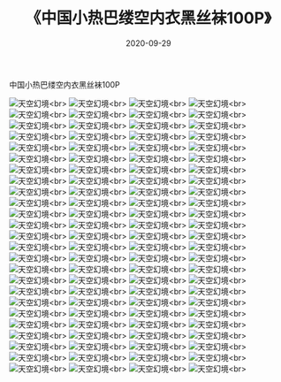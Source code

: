 ﻿---
layout: post
title: 《中国小热巴缕空内衣黑丝袜100P》
date: 2020-09-29
img: http://photo.orgx.cf/性感/2020/中国小热巴缕空内衣黑丝袜100P/000.jpg
tags: [美女,性感,泳衣]
---

中国小热巴缕空内衣黑丝袜100P



![天空幻境](http://photo.orgx.cf/性感/2020/中国小热巴缕空内衣黑丝袜100P/001.jpg''天空幻境'')<br>
![天空幻境](http://photo.orgx.cf/性感/2020/中国小热巴缕空内衣黑丝袜100P/002.jpg''天空幻境'')<br>
![天空幻境](http://photo.orgx.cf/性感/2020/中国小热巴缕空内衣黑丝袜100P/003.jpg''天空幻境'')<br>
![天空幻境](http://photo.orgx.cf/性感/2020/中国小热巴缕空内衣黑丝袜100P/004.jpg''天空幻境'')<br>
![天空幻境](http://photo.orgx.cf/性感/2020/中国小热巴缕空内衣黑丝袜100P/005.jpg''天空幻境'')<br>
![天空幻境](http://photo.orgx.cf/性感/2020/中国小热巴缕空内衣黑丝袜100P/006.jpg''天空幻境'')<br>
![天空幻境](http://photo.orgx.cf/性感/2020/中国小热巴缕空内衣黑丝袜100P/007.jpg''天空幻境'')<br>
![天空幻境](http://photo.orgx.cf/性感/2020/中国小热巴缕空内衣黑丝袜100P/008.jpg''天空幻境'')<br>
![天空幻境](http://photo.orgx.cf/性感/2020/中国小热巴缕空内衣黑丝袜100P/009.jpg''天空幻境'')<br>
![天空幻境](http://photo.orgx.cf/性感/2020/中国小热巴缕空内衣黑丝袜100P/010.jpg''天空幻境'')<br>
![天空幻境](http://photo.orgx.cf/性感/2020/中国小热巴缕空内衣黑丝袜100P/011.jpg''天空幻境'')<br>
![天空幻境](http://photo.orgx.cf/性感/2020/中国小热巴缕空内衣黑丝袜100P/012.jpg''天空幻境'')<br>
![天空幻境](http://photo.orgx.cf/性感/2020/中国小热巴缕空内衣黑丝袜100P/013.jpg''天空幻境'')<br>
![天空幻境](http://photo.orgx.cf/性感/2020/中国小热巴缕空内衣黑丝袜100P/014.jpg''天空幻境'')<br>
![天空幻境](http://photo.orgx.cf/性感/2020/中国小热巴缕空内衣黑丝袜100P/015.jpg''天空幻境'')<br>
![天空幻境](http://photo.orgx.cf/性感/2020/中国小热巴缕空内衣黑丝袜100P/016.jpg''天空幻境'')<br>
![天空幻境](http://photo.orgx.cf/性感/2020/中国小热巴缕空内衣黑丝袜100P/017.jpg''天空幻境'')<br>
![天空幻境](http://photo.orgx.cf/性感/2020/中国小热巴缕空内衣黑丝袜100P/018.jpg''天空幻境'')<br>
![天空幻境](http://photo.orgx.cf/性感/2020/中国小热巴缕空内衣黑丝袜100P/019.jpg''天空幻境'')<br>
![天空幻境](http://photo.orgx.cf/性感/2020/中国小热巴缕空内衣黑丝袜100P/020.jpg''天空幻境'')<br>
![天空幻境](http://photo.orgx.cf/性感/2020/中国小热巴缕空内衣黑丝袜100P/021.jpg''天空幻境'')<br>
![天空幻境](http://photo.orgx.cf/性感/2020/中国小热巴缕空内衣黑丝袜100P/022.jpg''天空幻境'')<br>
![天空幻境](http://photo.orgx.cf/性感/2020/中国小热巴缕空内衣黑丝袜100P/023.jpg''天空幻境'')<br>
![天空幻境](http://photo.orgx.cf/性感/2020/中国小热巴缕空内衣黑丝袜100P/024.jpg''天空幻境'')<br>
![天空幻境](http://photo.orgx.cf/性感/2020/中国小热巴缕空内衣黑丝袜100P/025.jpg''天空幻境'')<br>
![天空幻境](http://photo.orgx.cf/性感/2020/中国小热巴缕空内衣黑丝袜100P/026.jpg''天空幻境'')<br>
![天空幻境](http://photo.orgx.cf/性感/2020/中国小热巴缕空内衣黑丝袜100P/027.jpg''天空幻境'')<br>
![天空幻境](http://photo.orgx.cf/性感/2020/中国小热巴缕空内衣黑丝袜100P/028.jpg''天空幻境'')<br>
![天空幻境](http://photo.orgx.cf/性感/2020/中国小热巴缕空内衣黑丝袜100P/029.jpg''天空幻境'')<br>
![天空幻境](http://photo.orgx.cf/性感/2020/中国小热巴缕空内衣黑丝袜100P/030.jpg''天空幻境'')<br>
![天空幻境](http://photo.orgx.cf/性感/2020/中国小热巴缕空内衣黑丝袜100P/031.jpg''天空幻境'')<br>
![天空幻境](http://photo.orgx.cf/性感/2020/中国小热巴缕空内衣黑丝袜100P/032.jpg''天空幻境'')<br>
![天空幻境](http://photo.orgx.cf/性感/2020/中国小热巴缕空内衣黑丝袜100P/033.jpg''天空幻境'')<br>
![天空幻境](http://photo.orgx.cf/性感/2020/中国小热巴缕空内衣黑丝袜100P/034.jpg''天空幻境'')<br>
![天空幻境](http://photo.orgx.cf/性感/2020/中国小热巴缕空内衣黑丝袜100P/035.jpg''天空幻境'')<br>
![天空幻境](http://photo.orgx.cf/性感/2020/中国小热巴缕空内衣黑丝袜100P/036.jpg''天空幻境'')<br>
![天空幻境](http://photo.orgx.cf/性感/2020/中国小热巴缕空内衣黑丝袜100P/037.jpg''天空幻境'')<br>
![天空幻境](http://photo.orgx.cf/性感/2020/中国小热巴缕空内衣黑丝袜100P/038.jpg''天空幻境'')<br>
![天空幻境](http://photo.orgx.cf/性感/2020/中国小热巴缕空内衣黑丝袜100P/039.jpg''天空幻境'')<br>
![天空幻境](http://photo.orgx.cf/性感/2020/中国小热巴缕空内衣黑丝袜100P/040.jpg''天空幻境'')<br>
![天空幻境](http://photo.orgx.cf/性感/2020/中国小热巴缕空内衣黑丝袜100P/041.jpg''天空幻境'')<br>
![天空幻境](http://photo.orgx.cf/性感/2020/中国小热巴缕空内衣黑丝袜100P/042.jpg''天空幻境'')<br>
![天空幻境](http://photo.orgx.cf/性感/2020/中国小热巴缕空内衣黑丝袜100P/043.jpg''天空幻境'')<br>
![天空幻境](http://photo.orgx.cf/性感/2020/中国小热巴缕空内衣黑丝袜100P/044.jpg''天空幻境'')<br>
![天空幻境](http://photo.orgx.cf/性感/2020/中国小热巴缕空内衣黑丝袜100P/045.jpg''天空幻境'')<br>
![天空幻境](http://photo.orgx.cf/性感/2020/中国小热巴缕空内衣黑丝袜100P/046.jpg''天空幻境'')<br>
![天空幻境](http://photo.orgx.cf/性感/2020/中国小热巴缕空内衣黑丝袜100P/047.jpg''天空幻境'')<br>
![天空幻境](http://photo.orgx.cf/性感/2020/中国小热巴缕空内衣黑丝袜100P/048.jpg''天空幻境'')<br>
![天空幻境](http://photo.orgx.cf/性感/2020/中国小热巴缕空内衣黑丝袜100P/049.jpg''天空幻境'')<br>
![天空幻境](http://photo.orgx.cf/性感/2020/中国小热巴缕空内衣黑丝袜100P/050.jpg''天空幻境'')<br>
![天空幻境](http://photo.orgx.cf/性感/2020/中国小热巴缕空内衣黑丝袜100P/051.jpg''天空幻境'')<br>
![天空幻境](http://photo.orgx.cf/性感/2020/中国小热巴缕空内衣黑丝袜100P/052.jpg''天空幻境'')<br>
![天空幻境](http://photo.orgx.cf/性感/2020/中国小热巴缕空内衣黑丝袜100P/053.jpg''天空幻境'')<br>
![天空幻境](http://photo.orgx.cf/性感/2020/中国小热巴缕空内衣黑丝袜100P/054.jpg''天空幻境'')<br>
![天空幻境](http://photo.orgx.cf/性感/2020/中国小热巴缕空内衣黑丝袜100P/055.jpg''天空幻境'')<br>
![天空幻境](http://photo.orgx.cf/性感/2020/中国小热巴缕空内衣黑丝袜100P/056.jpg''天空幻境'')<br>
![天空幻境](http://photo.orgx.cf/性感/2020/中国小热巴缕空内衣黑丝袜100P/057.jpg''天空幻境'')<br>
![天空幻境](http://photo.orgx.cf/性感/2020/中国小热巴缕空内衣黑丝袜100P/058.jpg''天空幻境'')<br>
![天空幻境](http://photo.orgx.cf/性感/2020/中国小热巴缕空内衣黑丝袜100P/059.jpg''天空幻境'')<br>
![天空幻境](http://photo.orgx.cf/性感/2020/中国小热巴缕空内衣黑丝袜100P/060.jpg''天空幻境'')<br>
![天空幻境](http://photo.orgx.cf/性感/2020/中国小热巴缕空内衣黑丝袜100P/061.jpg''天空幻境'')<br>
![天空幻境](http://photo.orgx.cf/性感/2020/中国小热巴缕空内衣黑丝袜100P/062.jpg''天空幻境'')<br>
![天空幻境](http://photo.orgx.cf/性感/2020/中国小热巴缕空内衣黑丝袜100P/063.jpg''天空幻境'')<br>
![天空幻境](http://photo.orgx.cf/性感/2020/中国小热巴缕空内衣黑丝袜100P/064.jpg''天空幻境'')<br>
![天空幻境](http://photo.orgx.cf/性感/2020/中国小热巴缕空内衣黑丝袜100P/065.jpg''天空幻境'')<br>
![天空幻境](http://photo.orgx.cf/性感/2020/中国小热巴缕空内衣黑丝袜100P/066.jpg''天空幻境'')<br>
![天空幻境](http://photo.orgx.cf/性感/2020/中国小热巴缕空内衣黑丝袜100P/067.jpg''天空幻境'')<br>
![天空幻境](http://photo.orgx.cf/性感/2020/中国小热巴缕空内衣黑丝袜100P/068.jpg''天空幻境'')<br>
![天空幻境](http://photo.orgx.cf/性感/2020/中国小热巴缕空内衣黑丝袜100P/069.jpg''天空幻境'')<br>
![天空幻境](http://photo.orgx.cf/性感/2020/中国小热巴缕空内衣黑丝袜100P/070.jpg''天空幻境'')<br>
![天空幻境](http://photo.orgx.cf/性感/2020/中国小热巴缕空内衣黑丝袜100P/071.jpg''天空幻境'')<br>
![天空幻境](http://photo.orgx.cf/性感/2020/中国小热巴缕空内衣黑丝袜100P/072.jpg''天空幻境'')<br>
![天空幻境](http://photo.orgx.cf/性感/2020/中国小热巴缕空内衣黑丝袜100P/073.jpg''天空幻境'')<br>
![天空幻境](http://photo.orgx.cf/性感/2020/中国小热巴缕空内衣黑丝袜100P/074.jpg''天空幻境'')<br>
![天空幻境](http://photo.orgx.cf/性感/2020/中国小热巴缕空内衣黑丝袜100P/075.jpg''天空幻境'')<br>
![天空幻境](http://photo.orgx.cf/性感/2020/中国小热巴缕空内衣黑丝袜100P/076.jpg''天空幻境'')<br>
![天空幻境](http://photo.orgx.cf/性感/2020/中国小热巴缕空内衣黑丝袜100P/077.jpg''天空幻境'')<br>
![天空幻境](http://photo.orgx.cf/性感/2020/中国小热巴缕空内衣黑丝袜100P/078.jpg''天空幻境'')<br>
![天空幻境](http://photo.orgx.cf/性感/2020/中国小热巴缕空内衣黑丝袜100P/079.jpg''天空幻境'')<br>
![天空幻境](http://photo.orgx.cf/性感/2020/中国小热巴缕空内衣黑丝袜100P/080.jpg''天空幻境'')<br>
![天空幻境](http://photo.orgx.cf/性感/2020/中国小热巴缕空内衣黑丝袜100P/081.jpg''天空幻境'')<br>
![天空幻境](http://photo.orgx.cf/性感/2020/中国小热巴缕空内衣黑丝袜100P/082.jpg''天空幻境'')<br>
![天空幻境](http://photo.orgx.cf/性感/2020/中国小热巴缕空内衣黑丝袜100P/083.jpg''天空幻境'')<br>
![天空幻境](http://photo.orgx.cf/性感/2020/中国小热巴缕空内衣黑丝袜100P/084.jpg''天空幻境'')<br>
![天空幻境](http://photo.orgx.cf/性感/2020/中国小热巴缕空内衣黑丝袜100P/085.jpg''天空幻境'')<br>
![天空幻境](http://photo.orgx.cf/性感/2020/中国小热巴缕空内衣黑丝袜100P/086.jpg''天空幻境'')<br>
![天空幻境](http://photo.orgx.cf/性感/2020/中国小热巴缕空内衣黑丝袜100P/087.jpg''天空幻境'')<br>
![天空幻境](http://photo.orgx.cf/性感/2020/中国小热巴缕空内衣黑丝袜100P/088.jpg''天空幻境'')<br>
![天空幻境](http://photo.orgx.cf/性感/2020/中国小热巴缕空内衣黑丝袜100P/089.jpg''天空幻境'')<br>
![天空幻境](http://photo.orgx.cf/性感/2020/中国小热巴缕空内衣黑丝袜100P/090.jpg''天空幻境'')<br>
![天空幻境](http://photo.orgx.cf/性感/2020/中国小热巴缕空内衣黑丝袜100P/091.jpg''天空幻境'')<br>
![天空幻境](http://photo.orgx.cf/性感/2020/中国小热巴缕空内衣黑丝袜100P/092.jpg''天空幻境'')<br>
![天空幻境](http://photo.orgx.cf/性感/2020/中国小热巴缕空内衣黑丝袜100P/093.jpg''天空幻境'')<br>
![天空幻境](http://photo.orgx.cf/性感/2020/中国小热巴缕空内衣黑丝袜100P/094.jpg''天空幻境'')<br>
![天空幻境](http://photo.orgx.cf/性感/2020/中国小热巴缕空内衣黑丝袜100P/095.jpg''天空幻境'')<br>
![天空幻境](http://photo.orgx.cf/性感/2020/中国小热巴缕空内衣黑丝袜100P/096.jpg''天空幻境'')<br>
![天空幻境](http://photo.orgx.cf/性感/2020/中国小热巴缕空内衣黑丝袜100P/097.jpg''天空幻境'')<br>
![天空幻境](http://photo.orgx.cf/性感/2020/中国小热巴缕空内衣黑丝袜100P/098.jpg''天空幻境'')<br>
![天空幻境](http://photo.orgx.cf/性感/2020/中国小热巴缕空内衣黑丝袜100P/099.jpg''天空幻境'')<br>
![天空幻境](http://photo.orgx.cf/性感/2020/中国小热巴缕空内衣黑丝袜100P/100.jpg''天空幻境'')<br>